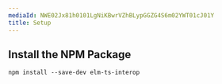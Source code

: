 ```yaml
---
mediaId: NWE02Jx81h0101LgNiKBwrVZhBLypGGZG4S6m02YWT01cJ01Y
title: Setup
---
```


## Install the NPM Package

```shell
npm install --save-dev elm-ts-interop
```
